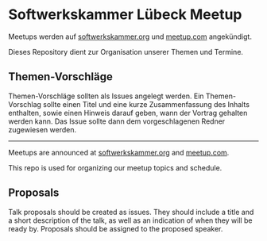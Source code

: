# Softwerkskammer Lübeck Meetup

Meetups werden auf [softwerkskammer.org](https://www.softwerkskammer.org/wiki/luebeck/index) und
[meetup.com](https://www.meetup.com/Softwerkskammer-Luebeck/) angekündigt.

Dieses Repository dient zur Organisation unserer Themen und Termine.

## Themen-Vorschläge

Themen-Vorschläge sollten als Issues angelegt werden. Ein Themen-Vorschlag sollte einen Titel und
eine kurze Zusammenfassung des Inhalts enthalten, sowie einen Hinweis darauf geben, wann der Vortrag
gehalten werden kann. Das Issue sollte dann dem vorgeschlagenen Redner zugewiesen werden.

---

Meetups are announced at [softwerkskammer.org](https://www.softwerkskammer.org/wiki/luebeck/index)
and [meetup.com](https://www.meetup.com/Softwerkskammer-Luebeck/).

This repo is used for organizing our meetup topics and schedule.

## Proposals

Talk proposals should be created as issues. They should include a title and a short description of
the talk, as well as an indication of when they will be ready by. Proposals should be assigned to
the proposed speaker.
